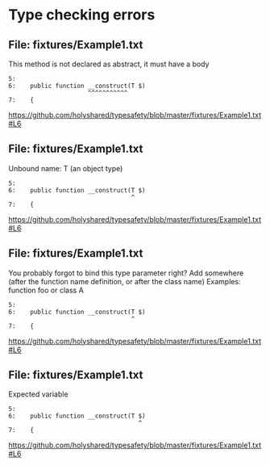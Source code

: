 # Type checking errors

## File: fixtures/Example1.txt

This method is not declared as abstract, it must have a body

```
5:
6:    public function __construct(T $)
                      ^^^^^^^^^^^
7:    {
```

https://github.com/holyshared/typesafety/blob/master/fixtures/Example1.txt#L6

## File: fixtures/Example1.txt

Unbound name: T (an object type)

```
5:
6:    public function __construct(T $)
                                  ^
7:    {
```

https://github.com/holyshared/typesafety/blob/master/fixtures/Example1.txt#L6

## File: fixtures/Example1.txt

You probably forgot to bind this type parameter right?
Add <T> somewhere (after the function name definition, or after the class name)
Examples: function foo<T> or class A<T>

```
5:
6:    public function __construct(T $)
                                  ^
7:    {
```

https://github.com/holyshared/typesafety/blob/master/fixtures/Example1.txt#L6

## File: fixtures/Example1.txt

Expected variable

```
5:
6:    public function __construct(T $)
                                    ^
7:    {
```

https://github.com/holyshared/typesafety/blob/master/fixtures/Example1.txt#L6
